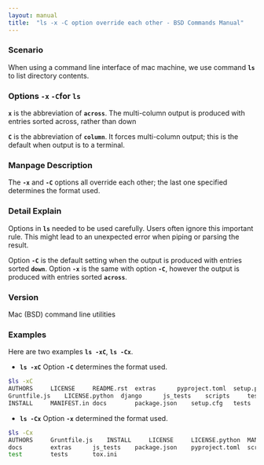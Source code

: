 ```yaml
---
layout: manual
title:  "ls -x -C option override each other - BSD Commands Manual"
---
```


### Scenario
When using a command line interface of mac machine, we use command __`ls`__ to list directory contents.

### Options `-x` `-C`for `ls` 
__`x`__ is the abbreviation of __`across`__. The multi-column output is produced with entries sorted across, rather than down

__`C`__ is the abbreviation of __`column`__. It forces multi-column output; this is the default when output is to a terminal.


### Manpage Description
The __`-x`__ and __`-C`__ options all override each other; the last one specified determines the format used.


### Detail Explain

Options in __`ls`__ needed to be used carefully. Users often ignore this important rule. This might lead to an unexpected error when piping or parsing the result.

Option __`-C`__ is the default setting when the output is produced with entries sorted __`down`__. Option __`-x`__ is the same with option __`-C`__, however the output is produced with entries sorted __`across`__.

### Version
Mac (BSD) command line utilities

### Examples
Here are two examples __`ls -xC`__, __`ls -Cx`__.

- __`ls -xC`__ Option __`-C`__ determines the format used.

```bash
$ls -xC
AUTHORS		LICENSE		README.rst	extras		pyproject.toml	setup.py	tox.ini
Gruntfile.js	LICENSE.python	django		js_tests	scripts		test
INSTALL		MANIFEST.in	docs		package.json	setup.cfg	tests
```

- __`ls -Cx`__ Option __`-x`__ determined the format used.

```bash
$ls -Cx 
AUTHORS		Gruntfile.js	INSTALL		LICENSE		LICENSE.python	MANIFEST.in	README.rst	django
docs		extras		js_tests	package.json	pyproject.toml	scripts		setup.cfg	setup.py
test		tests		tox.ini
```

